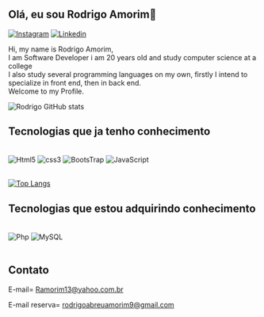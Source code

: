 ## Olá, eu sou Rodrigo Amorim👋

[![Instagram](https://img.shields.io/badge/Instagram-E4405F?style=for-the-badge&logo=instagram&logoColor=white)](https://www.instagram.com/rodrigo_aaa/)
[![Linkedin](https://img.shields.io/badge/LinkedIn-0077B5?style=for-the-badge&logo=linkedin&logoColor=white)](https://www.linkedin.com/in/rodrigo-amorim-022b2926a/)

Hi, my name is Rodrigo Amorim,<br>
I am
Software Developer
i am 20 years old and study computer science at a college <br>
I also study several programming languages on my own,
firstly I intend to specialize in front end, then in back end.<br>
Welcome to my Profile.

![Rodrigo GitHub stats](https://github-readme-stats.vercel.app/api?username=rabmorim&show_icons=true&theme=radical)

## Tecnologias que ja tenho conhecimento
<div style="display: inline_block"><br/>
  <img align="center" alt="Html5" src="https://img.shields.io/badge/HTML5-E34F26?style=for-the-badge&logo=html5&logoColor=white"/>
  <img align="center" alt="css3" src="https://img.shields.io/badge/CSS3-1572B6?style=for-the-badge&logo=css3&logoColor=white"/>
  <img align="center" alt="BootsTrap" src="https://img.shields.io/badge/Bootstrap-563D7C?style=for-the-badge&logo=bootstrap&logoColor=white"/>
  <img align="center" alt="JavaScript" src="https://img.shields.io/badge/JavaScript-323330?style=for-the-badge&logo=javascript&logoColor=F7DF1E"/>
</div><br>  

[![Top Langs](https://github-readme-stats.vercel.app/api/top-langs/?username=rabmorim&hide_progress=true)](https://github.com/anuraghazra/github-readme-stats)


## Tecnologias que estou adquirindo conhecimento
<div style="display: inline_block"><br/>
  <img align="center" alt="Php" src="https://img.shields.io/badge/PHP-777BB4?style=for-the-badge&logo=php&logoColor=white"/>
  <img align="center" alt="MySQL" src="https://img.shields.io/badge/MySQL-00000F?style=for-the-badge&logo=mysql&logoColor=white"/>
</div><br>

## Contato
 E-mail= Ramorim13@yahoo.com.br
 
 E-mail reserva= rodrigoabreuamorim9@gmail.com


